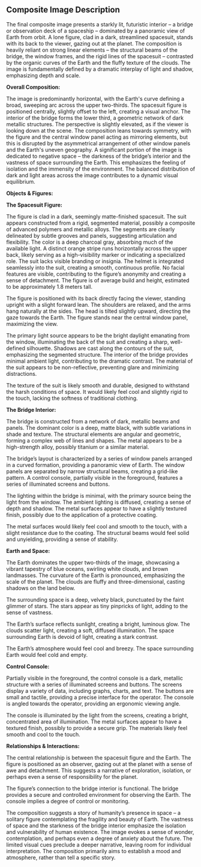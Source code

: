 ## Composite Image Description

The final composite image presents a starkly lit, futuristic interior – a bridge or observation deck of a spaceship – dominated by a panoramic view of Earth from orbit. A lone figure, clad in a dark, streamlined spacesuit, stands with its back to the viewer, gazing out at the planet. The composition is heavily reliant on strong linear elements – the structural beams of the bridge, the window frames, and the rigid lines of the spacesuit – contrasted by the organic curves of the Earth and the fluffy texture of the clouds. The image is fundamentally defined by a dramatic interplay of light and shadow, emphasizing depth and scale. 

**Overall Composition:**

The image is predominantly horizontal, with the Earth's curve defining a broad, sweeping arc across the upper two-thirds. The spacesuit figure is positioned centrally, slightly offset to the left, creating a visual anchor.  The interior of the bridge forms the lower third, a geometric network of dark metallic structures.  The perspective is slightly elevated, as if the viewer is looking down at the scene.  The composition leans towards symmetry, with the figure and the central window panel acting as mirroring elements, but this is disrupted by the asymmetrical arrangement of other window panels and the Earth's uneven geography.  A significant portion of the image is dedicated to negative space – the darkness of the bridge’s interior and the vastness of space surrounding the Earth.  This emphasizes the feeling of isolation and the immensity of the environment. The balanced distribution of dark and light areas across the image contributes to a dynamic visual equilibrium.

**Objects & Figures:**

**The Spacesuit Figure:**

The figure is clad in a dark, seemingly matte-finished spacesuit. The suit appears constructed from a rigid, segmented material, possibly a composite of advanced polymers and metallic alloys. The segments are clearly delineated by subtle grooves and panels, suggesting articulation and flexibility.  The color is a deep charcoal gray, absorbing much of the available light. A distinct orange stripe runs horizontally across the upper back, likely serving as a high-visibility marker or indicating a specialized role. The suit lacks visible branding or insignia. The helmet is integrated seamlessly into the suit, creating a smooth, continuous profile. No facial features are visible, contributing to the figure’s anonymity and creating a sense of detachment. The figure is of average build and height, estimated to be approximately 1.8 meters tall. 

The figure is positioned with its back directly facing the viewer, standing upright with a slight forward lean. The shoulders are relaxed, and the arms hang naturally at the sides. The head is tilted slightly upward, directing the gaze towards the Earth. The figure stands near the central window panel, maximizing the view.  

The primary light source appears to be the bright daylight emanating from the window, illuminating the back of the suit and creating a sharp, well-defined silhouette. Shadows are cast along the contours of the suit, emphasizing the segmented structure. The interior of the bridge provides minimal ambient light, contributing to the dramatic contrast. The material of the suit appears to be non-reflective, preventing glare and minimizing distractions. 

The texture of the suit is likely smooth and durable, designed to withstand the harsh conditions of space. It would likely feel cool and slightly rigid to the touch, lacking the softness of traditional clothing.

**The Bridge Interior:**

The bridge is constructed from a network of dark, metallic beams and panels. The dominant color is a deep, matte black, with subtle variations in shade and texture. The structural elements are angular and geometric, forming a complex web of lines and shapes. The metal appears to be a high-strength alloy, possibly titanium or a similar material.

The bridge’s layout is characterized by a series of window panels arranged in a curved formation, providing a panoramic view of Earth. The window panels are separated by narrow structural beams, creating a grid-like pattern. A control console, partially visible in the foreground, features a series of illuminated screens and buttons. 

The lighting within the bridge is minimal, with the primary source being the light from the window. The ambient lighting is diffused, creating a sense of depth and shadow. The metal surfaces appear to have a slightly textured finish, possibly due to the application of a protective coating. 

The metal surfaces would likely feel cool and smooth to the touch, with a slight resistance due to the coating. The structural beams would feel solid and unyielding, providing a sense of stability. 

**Earth and Space:**

The Earth dominates the upper two-thirds of the image, showcasing a vibrant tapestry of blue oceans, swirling white clouds, and brown landmasses. The curvature of the Earth is pronounced, emphasizing the scale of the planet. The clouds are fluffy and three-dimensional, casting shadows on the land below. 

The surrounding space is a deep, velvety black, punctuated by the faint glimmer of stars. The stars appear as tiny pinpricks of light, adding to the sense of vastness. 

The Earth’s surface reflects sunlight, creating a bright, luminous glow. The clouds scatter light, creating a soft, diffused illumination. The space surrounding Earth is devoid of light, creating a stark contrast.

The Earth’s atmosphere would feel cool and breezy. The space surrounding Earth would feel cold and empty.

**Control Console:**

Partially visible in the foreground, the control console is a dark, metallic structure with a series of illuminated screens and buttons. The screens display a variety of data, including graphs, charts, and text. The buttons are small and tactile, providing a precise interface for the operator. The console is angled towards the operator, providing an ergonomic viewing angle.

The console is illuminated by the light from the screens, creating a bright, concentrated area of illumination. The metal surfaces appear to have a textured finish, possibly to provide a secure grip. The materials likely feel smooth and cool to the touch.

**Relationships & Interactions:**

The central relationship is between the spacesuit figure and the Earth. The figure is positioned as an observer, gazing out at the planet with a sense of awe and detachment. This suggests a narrative of exploration, isolation, or perhaps even a sense of responsibility for the planet. 

The figure’s connection to the bridge interior is functional. The bridge provides a secure and controlled environment for observing the Earth. The console implies a degree of control or monitoring. 

The composition suggests a story of humanity’s presence in space – a solitary figure contemplating the fragility and beauty of Earth. The vastness of space and the starkness of the bridge interior emphasize the isolation and vulnerability of human existence.  The image evokes a sense of wonder, contemplation, and perhaps even a degree of anxiety about the future.  The limited visual cues preclude a deeper narrative, leaving room for individual interpretation. The composition primarily aims to establish a mood and atmosphere, rather than tell a specific story.





